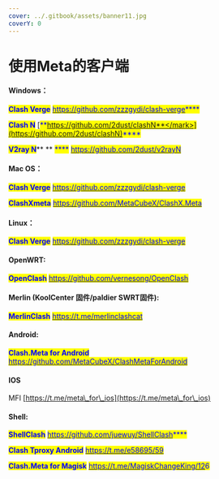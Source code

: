 ```yaml
---
cover: ../.gitbook/assets/banner11.jpg
coverY: 0
---
```


# 使用Meta的客户端

#### Windows：

<mark style="color:blue;">**Clash Verge**</mark> [<mark style="color:blue;">https://github.com/zzzgydi/clash-verge</mark>](https://github.com/zzzgydi/clash-verge)<mark style="color:blue;">****</mark>

<mark style="color:blue;">**Clash N**</mark> [<mark style="color:blue;">**https://github.com/2dust/clashN**</mark>](https://github.com/2dust/clashN)<mark style="color:blue;">****</mark>

<mark style="color:blue;">**V2ray N**</mark>** ** <mark style="color:blue;">\*\*\*\*</mark> [<mark style="color:blue;">https://github.com/2dust/v2rayN</mark>](https://github.com/2dust/v2rayN)

#### Mac OS：

<mark style="color:blue;">**Clash Verge**</mark> [<mark style="color:blue;">https://github.com/zzzgydi/clash-verge</mark>](https://github.com/zzzgydi/clash-verge)

<mark style="color:blue;">**ClashXmeta**</mark> [<mark style="color:blue;">https://github.com/MetaCubeX/ClashX.Meta</mark>](https://github.com/MetaCubeX/ClashX.Meta)

#### Linux：

<mark style="color:blue;">**Clash Verge**</mark> [<mark style="color:blue;">https://github.com/zzzgydi/clash-verge</mark>](https://github.com/zzzgydi/clash-verge)

#### OpenWRT:

<mark style="color:blue;">**OpenClash**</mark> [<mark style="color:blue;">https://github.com/vernesong/OpenClash</mark>](https://github.com/vernesong/OpenClash)

#### Merlin (KoolCenter 固件/paldier SWRT固件):

<mark style="color:blue;">**MerlinClash**</mark> [<mark style="color:blue;">https://t.me/merlinclashcat</mark>](https://t.me/merlinclashcat)

#### Android:

<mark style="color:blue;">**Clash.Meta for Android**</mark> [<mark style="color:blue;">https://github.com/MetaCubeX/ClashMetaForAndroid</mark>](https://github.com/MetaCubeX/ClashMetaForAndroid/releases/tag/Prerelease-alpha)

#### IOS

MFI [https://t.me/meta\_for\_ios](https://t.me/meta\_for\_ios)

#### Shell:

<mark style="color:blue;">**ShellClash**</mark> [<mark style="color:blue;">https://github.com/juewuy/ShellClash</mark>](https://github.com/juewuy/ShellClash)<mark style="color:blue;">****</mark>

<mark style="color:blue;">**Clash Tproxy Android**</mark> [<mark style="color:blue;">https://t.me/e58695/59</mark>](https://t.me/e58695/59)

<mark style="color:blue;">**Clash.Meta for Magisk**</mark> [<mark style="color:blue;">https://t.me/MagiskChangeKing/12</mark>](https://t.me/MagiskChangeKing/126)<mark style="color:blue;">6</mark>
